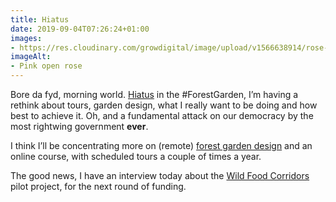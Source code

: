 ```yaml
---
title: Hiatus
date: 2019-09-04T07:26:24+01:00
images: 
- https://res.cloudinary.com/growdigital/image/upload/v1566638914/rose-58E16659.jpg
imageAlt: 
- Pink open rose
---
```


Bore da fyd, morning world. [Hiatus](https://onelook.com/?w=hiatus&ls=a) in the #ForestGarden, I’m having a rethink about tours, garden design, what I really want to be doing and how best to achieve it. Oh, and a fundamental attack on our democracy by the most rightwing government **ever**.

I think I’ll be concentrating more on (remote) [forest garden design](https://www.forestgarden.wales/design/) and an online course, with scheduled tours a couple of times a year. 

The good news, I have an interview today about the [Wild Food Corridors](https://www.forestgarden.wales/blog/wild-food-corridors/) pilot project, for the next round of funding.
